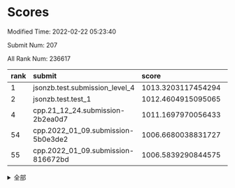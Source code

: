 # Scores

Modified Time: 2022-02-22 05:23:40

Submit Num: 207

All Rank Num: 236617

| rank |               submit               |       score        |       sigma        | pk_num |
| :--- | :--------------------------------- | :----------------- | :----------------- | :----- |
| 1    | jsonzb.test.submission_level_4     | 1013.3203117454294 | 0.8212331052756988 | 4569   |
| 2    | jsonzb.test.test_1                 | 1012.4604915095065 | 0.8012807856016058 | 4576   |
| 4    | cpp.21_12_24.submission-2b2ea0d7   | 1011.1697970056433 | 0.7760385769115311 | 4569   |
| 54   | cpp.2022_01_09.submission-5b0e3de2 | 1006.6680038831727 | 0.7259641564365712 | 4565   |
| 55   | cpp.2022_01_09.submission-816672bd | 1006.5839290844575 | 0.7238818183071339 | 4572   |


<details>
<summary>全部</summary>

| rank |                 submit                 |       score        |       sigma        | pk_num |
| :--- | :------------------------------------- | :----------------- | :----------------- | :----- |
| 1    | jsonzb.test.submission_level_4         | 1013.3203117454294 | 0.8212331052756988 | 4569   |
| 2    | jsonzb.test.test_1                     | 1012.4604915095065 | 0.8012807856016058 | 4576   |
| 3    | gobigger.level_3.submission_level_3_21 | 1011.2088198763385 | 0.7676880487335128 | 4569   |
| 4    | cpp.21_12_24.submission-2b2ea0d7       | 1011.1697970056433 | 0.7760385769115311 | 4569   |
| 5    | gobigger.level_3.submission_level_3_19 | 1011.0791244263996 | 0.7902898657842518 | 4577   |
| 6    | gobigger.level_3.submission_level_3_27 | 1010.9226541301063 | 0.7637531835635567 | 4571   |
| 7    | gobigger.level_3.submission_level_3_6  | 1010.7954104041403 | 0.7608527966825306 | 4573   |
| 8    | gobigger.level_3.submission_level_3_39 | 1010.6874995499526 | 0.7678227968022029 | 4578   |
| 9    | gobigger.level_3.submission_level_3_30 | 1010.6720997211754 | 0.7947318705036421 | 4580   |
| 10   | gobigger.level_3.submission_level_3_28 | 1010.6609110203633 | 0.7832446542331876 | 4572   |
| 11   | gobigger.level_3.submission_level_3_48 | 1010.6122356341052 | 0.7535635163964395 | 4571   |
| 12   | gobigger.level_3.submission_level_3_34 | 1010.6121940853055 | 0.7937890023199995 | 4570   |
| 13   | gobigger.level_3.submission_level_3_32 | 1010.5634863648822 | 0.7618909353320364 | 4570   |
| 14   | gobigger.level_3.submission_level_3_8  | 1010.4917800169735 | 0.7469426144225829 | 4572   |
| 15   | gobigger.level_3.submission_level_3_33 | 1010.4570080698749 | 0.7684570173278341 | 4572   |
| 16   | gobigger.level_3.submission_level_3_1  | 1010.4044686947458 | 0.7575392225268069 | 4576   |
| 17   | gobigger.level_3.submission_level_3_29 | 1010.3759962553253 | 0.7812126652597243 | 4571   |
| 18   | gobigger.level_3.submission_level_3_45 | 1010.2431585551809 | 0.7385047693736597 | 4570   |
| 19   | gobigger.level_3.submission_level_3_9  | 1010.1273188588085 | 0.7518093546412312 | 4573   |
| 20   | gobigger.level_3.submission_level_3_11 | 1010.1017961986684 | 0.7642577179907123 | 4578   |
| 21   | gobigger.level_3.submission_level_3_16 | 1010.0975809959996 | 0.7507303700272817 | 4579   |
| 22   | gobigger.level_3.submission_level_3_17 | 1010.0676369772058 | 0.7620736296135878 | 4574   |
| 23   | gobigger.level_3.submission_level_3_15 | 1010.0362674768296 | 0.7453509041780662 | 4570   |
| 24   | gobigger.level_3.submission_level_3_23 | 1009.9783101994605 | 0.7670850788893335 | 4573   |
| 25   | gobigger.level_3.submission_level_3_49 | 1009.9451859703041 | 0.7683927713211145 | 4571   |
| 26   | gobigger.level_3.submission_level_3_44 | 1009.9103252808608 | 0.758360766783593  | 4571   |
| 27   | gobigger.level_3.submission_level_3_41 | 1009.8794597097503 | 0.7418192340132214 | 4571   |
| 28   | gobigger.level_3.submission_level_3_7  | 1009.7847286043494 | 0.773271728917994  | 4577   |
| 29   | gobigger.level_3.submission_level_3_38 | 1009.5969522620273 | 0.76108375190235   | 4577   |
| 30   | gobigger.level_3.submission_level_3_35 | 1009.5873820819296 | 0.7668135018655569 | 4574   |
| 31   | gobigger.level_3.submission_level_3_31 | 1009.5807113187068 | 0.7506384960960285 | 4565   |
| 32   | gobigger.level_3.submission_level_3_37 | 1009.5733502735843 | 0.7685432536993385 | 4565   |
| 33   | gobigger.level_3.submission_level_3_10 | 1009.5533903333578 | 0.7494261761540852 | 4573   |
| 34   | gobigger.level_3.submission_level_3_2  | 1009.5381015336794 | 0.7466408155438843 | 4572   |
| 35   | gobigger.level_3.submission_level_3_20 | 1009.5152488124737 | 0.7442227769571725 | 4574   |
| 36   | gobigger.level_3.submission_level_3_25 | 1009.4123592036764 | 0.7570400485472342 | 4571   |
| 37   | gobigger.level_3.submission_level_3_46 | 1009.3466549004257 | 0.764874539606797  | 4574   |
| 38   | gobigger.level_3.submission_level_3_42 | 1009.2754308171235 | 0.747633824780043  | 4564   |
| 39   | gobigger.level_3.submission_level_3_47 | 1009.2542208180816 | 0.7333917040276603 | 4572   |
| 40   | gobigger.level_3.submission_level_3_0  | 1009.1892490355057 | 0.760153760607888  | 4575   |
| 41   | gobigger.level_3.submission_level_3_24 | 1009.1551112435058 | 0.7401826101555619 | 4571   |
| 42   | gobigger.level_3.submission_level_3_40 | 1009.036632382524  | 0.7451875460027835 | 4576   |
| 43   | gobigger.level_3.submission_level_3_14 | 1008.9915825945542 | 0.7517772362828011 | 4573   |
| 44   | gobigger.level_3.submission_level_3_36 | 1008.98264161604   | 0.767649092970839  | 4573   |
| 45   | gobigger.level_3.submission_level_3_18 | 1008.9055936238656 | 0.7445735737984739 | 4572   |
| 46   | gobigger.level_3.submission_level_3_3  | 1008.8808560065808 | 0.7525491577319087 | 4570   |
| 47   | gobigger.level_3.submission_level_3_22 | 1008.7990497856364 | 0.7698480728698341 | 4571   |
| 48   | gobigger.level_3.submission_level_3_5  | 1008.7606740808421 | 0.7212141413924013 | 4568   |
| 49   | gobigger.level_3.submission_level_3_4  | 1008.7445923113763 | 0.7318251169929048 | 4572   |
| 50   | gobigger.level_3.submission_level_3_12 | 1008.6532251197794 | 0.7656864792763419 | 4571   |
| 51   | gobigger.level_3.submission_level_3_13 | 1008.5958786304619 | 0.7291618022591512 | 4571   |
| 52   | gobigger.level_3.submission_level_3_43 | 1008.5710269502606 | 0.7545575556591831 | 4575   |
| 53   | gobigger.level_3.submission_level_3_26 | 1007.8084660743187 | 0.7316366728865362 | 4577   |
| 54   | cpp.2022_01_09.submission-5b0e3de2     | 1006.6680038831727 | 0.7259641564365712 | 4565   |
| 55   | cpp.2022_01_09.submission-816672bd     | 1006.5839290844575 | 0.7238818183071339 | 4572   |
| 56   | gobigger.level_1.submission_level_1_14 | 1004.9032509573817 | 0.7279472020812573 | 4574   |
| 57   | gobigger.level_1.submission_level_1_27 | 1004.8262251730887 | 0.7150467986782445 | 4577   |
| 58   | gobigger.level_1.submission_level_1_30 | 1004.4854516720659 | 0.7379695412365351 | 4575   |
| 59   | gobigger.level_1.submission_level_1_48 | 1004.2476216061697 | 0.7268742445068462 | 4573   |
| 60   | gobigger.level_1.submission_level_1_32 | 1004.2044595633755 | 0.7082557114072435 | 4574   |
| 61   | gobigger.level_1.submission_level_1_47 | 1004.1910977798173 | 0.7098256311115027 | 4569   |
| 62   | gobigger.level_1.submission_level_1_12 | 1004.0775360447255 | 0.7139713397583833 | 4573   |
| 63   | gobigger.level_1.submission_level_1_1  | 1003.9520625971828 | 0.7282840780750427 | 4576   |
| 64   | gobigger.level_1.submission_level_1_26 | 1003.9398317217214 | 0.7170902670101664 | 4572   |
| 65   | gobigger.level_1.submission_level_1_9  | 1003.8607873133202 | 0.7181491545316331 | 4579   |
| 66   | gobigger.level_1.submission_level_1_35 | 1003.8531618982936 | 0.7180903247892645 | 4571   |
| 67   | gobigger.level_1.submission_level_1_31 | 1003.7149763183687 | 0.7285337840090804 | 4570   |
| 68   | gobigger.level_1.submission_level_1_8  | 1003.6583531668695 | 0.7159045404979445 | 4564   |
| 69   | gobigger.level_1.submission_level_1_33 | 1003.5596706958727 | 0.7130016772309193 | 4576   |
| 70   | gobigger.level_1.submission_level_1_15 | 1003.4701065331299 | 0.7189850340900729 | 4568   |
| 71   | gobigger.level_1.submission_level_1_2  | 1003.4677378305001 | 0.7233815213997875 | 4572   |
| 72   | gobigger.level_1.submission_level_1_38 | 1003.4613080125156 | 0.7020042600605028 | 4573   |
| 73   | gobigger.level_1.submission_level_1_29 | 1003.4350248478258 | 0.7141815614689999 | 4568   |
| 74   | gobigger.level_1.submission_level_1_37 | 1003.3916912887315 | 0.7237384482426255 | 4571   |
| 75   | gobigger.level_1.submission_level_1_4  | 1003.3914051474129 | 0.7153693453130562 | 4569   |
| 76   | gobigger.level_1.submission_level_1_43 | 1003.3561544282144 | 0.7131575798592357 | 4574   |
| 77   | gobigger.level_1.submission_level_1_44 | 1003.324565972589  | 0.7197257486289617 | 4574   |
| 78   | gobigger.level_1.submission_level_1_13 | 1003.311292756041  | 0.7176234762872007 | 4578   |
| 79   | gobigger.level_1.submission_level_1_45 | 1003.300239520934  | 0.7192599675910876 | 4576   |
| 80   | gobigger.level_1.submission_level_1_11 | 1003.2966368572731 | 0.7115497072998058 | 4572   |
| 81   | gobigger.level_1.submission_level_1_7  | 1003.2251591845472 | 0.7110084121644697 | 4570   |
| 82   | gobigger.level_1.submission_level_1_39 | 1003.2064855019751 | 0.7027986108769534 | 4573   |
| 83   | gobigger.level_1.submission_level_1_41 | 1003.1952930379315 | 0.7144283551153497 | 4577   |
| 84   | gobigger.level_1.submission_level_1_46 | 1003.1902150059814 | 0.7164147584642295 | 4579   |
| 85   | gobigger.level_1.submission_level_1_18 | 1003.1342790894739 | 0.7157830323367392 | 4568   |
| 86   | gobigger.level_1.submission_level_1_3  | 1003.0951531516934 | 0.7134528003916822 | 4572   |
| 87   | gobigger.level_1.submission_level_1_42 | 1003.025316940746  | 0.7082396716215056 | 4572   |
| 88   | gobigger.level_1.submission_level_1_34 | 1003.0058525407734 | 0.7140439250819652 | 4567   |
| 89   | gobigger.level_1.submission_level_1_25 | 1002.9166300508348 | 0.7088930050521319 | 4576   |
| 90   | gobigger.level_1.submission_level_1_36 | 1002.9075896830477 | 0.7107333991536431 | 4575   |
| 91   | gobigger.level_1.submission_level_1_5  | 1002.8723481753156 | 0.7119723107647866 | 4573   |
| 92   | gobigger.level_1.submission_level_1_40 | 1002.8457319418874 | 0.7082747529515375 | 4572   |
| 93   | gobigger.level_1.submission_level_1_22 | 1002.8225662304055 | 0.7156073537731273 | 4572   |
| 94   | gobigger.level_1.submission_level_1_24 | 1002.7655059688627 | 0.7227942895630202 | 4575   |
| 95   | gobigger.level_1.submission_level_1_21 | 1002.7378772313159 | 0.7085295941024671 | 4571   |
| 96   | gobigger.level_1.submission_level_1_20 | 1002.6783782009392 | 0.7149759143384745 | 4577   |
| 97   | gobigger.level_1.submission_level_1_49 | 1002.6782874022169 | 0.7066057173038007 | 4576   |
| 98   | gobigger.level_1.submission_level_1_17 | 1002.528808913994  | 0.6999584917172849 | 4578   |
| 99   | gobigger.level_1.submission_level_1_10 | 1002.4920486652911 | 0.7219398096150907 | 4570   |
| 100  | gobigger.level_1.submission_level_1_16 | 1002.3547121678889 | 0.7174232519742949 | 4577   |
| 101  | gobigger.level_1.submission_level_1_19 | 1002.3401812239598 | 0.7072928168871425 | 4575   |
| 102  | gobigger.level_1.submission_level_1_0  | 1002.3351244282807 | 0.7107697608872848 | 4570   |
| 103  | gobigger.level_1.submission_level_1_28 | 1002.3324612108661 | 0.7192457608138482 | 4569   |
| 104  | gobigger.level_1.submission_level_1_6  | 1002.2728671161823 | 0.7196977571604473 | 4569   |
| 105  | gobigger.level_1.submission_level_1_23 | 1001.9736155284038 | 0.7095685033822767 | 4570   |
| 106  | gobigger.random.submission_random_27   | 997.6290719050281  | 0.7037291445757118 | 4567   |
| 107  | gobigger.random.submission_random_28   | 996.8862797914247  | 0.7138258002402177 | 4573   |
| 108  | gobigger.random.submission_random_31   | 996.8149267547709  | 0.7114735811470355 | 4571   |
| 109  | gobigger.random.submission_random_36   | 996.7839574651791  | 0.7027488787477217 | 4575   |
| 110  | gobigger.random.submission_random_6    | 996.7079133467382  | 0.7123731720577552 | 4569   |
| 111  | gobigger.random.submission_random_19   | 996.6734311839326  | 0.7022429915650338 | 4565   |
| 112  | gobigger.random.submission_random_1    | 996.6684156415461  | 0.7095165332259195 | 4572   |
| 113  | gobigger.random.submission_random_25   | 996.6024294097518  | 0.7091342939982486 | 4570   |
| 114  | gobigger.random.submission_random_23   | 996.5965722771672  | 0.7071051505102416 | 4571   |
| 115  | gobigger.random.submission_random_16   | 996.5794766847436  | 0.7057903955635432 | 4572   |
| 116  | gobigger.random.submission_random_3    | 996.545570417471   | 0.7152314401815753 | 4570   |
| 117  | gobigger.random.submission_random_21   | 996.4898720859075  | 0.7072631413416218 | 4575   |
| 118  | gobigger.random.submission_random_42   | 996.4165222675945  | 0.7104534637758361 | 4574   |
| 119  | gobigger.random.submission_random_48   | 996.377619149435   | 0.7132965037707986 | 4579   |
| 120  | gobigger.random.submission_random_20   | 996.3613616620211  | 0.7130594602755398 | 4566   |
| 121  | gobigger.random.submission_random_46   | 996.3093229103247  | 0.7021074132788753 | 4573   |
| 122  | gobigger.random.submission_random_24   | 996.3084253506864  | 0.7025157079089813 | 4573   |
| 123  | gobigger.random.submission_random_18   | 996.302249372007   | 0.7132968981294887 | 4573   |
| 124  | gobigger.random.submission_random_12   | 996.2926603925586  | 0.7131635834032003 | 4572   |
| 125  | gobigger.random.submission_random_8    | 996.2907839973328  | 0.7061337036791451 | 4574   |
| 126  | gobigger.random.submission_random_44   | 996.2445258352582  | 0.706894522494357  | 4572   |
| 127  | gobigger.random.submission_random_7    | 996.1524095426362  | 0.7242427078053564 | 4568   |
| 128  | gobigger.random.submission_random_38   | 996.1456487686676  | 0.7223758821081703 | 4573   |
| 129  | gobigger.random.submission_random_17   | 995.9777191631939  | 0.7107994509151615 | 4576   |
| 130  | gobigger.random.submission_random_13   | 995.9720163341351  | 0.7236812953733968 | 4572   |
| 131  | gobigger.random.submission_random_26   | 995.9610390163074  | 0.7215433690454277 | 4570   |
| 132  | gobigger.random.submission_random_14   | 995.9475266286476  | 0.7020592976034614 | 4573   |
| 133  | gobigger.random.submission_random_2    | 995.9214949808885  | 0.7116860823307756 | 4570   |
| 134  | gobigger.random.submission_random_9    | 995.9006055920863  | 0.7208334111225999 | 4572   |
| 135  | gobigger.random.submission_random_49   | 995.8704663119196  | 0.7135629957822744 | 4571   |
| 136  | gobigger.random.submission_random_4    | 995.829036196558   | 0.7276324624427238 | 4570   |
| 137  | gobigger.random.submission_random_35   | 995.7523231118361  | 0.7017672492901783 | 4574   |
| 138  | gobigger.random.submission_random_11   | 995.6563091531533  | 0.7169710868878373 | 4572   |
| 139  | gobigger.random.submission_random_40   | 995.6027615237618  | 0.7245048470967181 | 4572   |
| 140  | gobigger.random.submission_random_15   | 995.5868131695735  | 0.7039065261602332 | 4570   |
| 141  | gobigger.random.submission_random_10   | 995.555551212398   | 0.7126503487519767 | 4572   |
| 142  | gobigger.random.submission_random_30   | 995.5428286743114  | 0.718433366229634  | 4569   |
| 143  | gobigger.random.submission_random_29   | 995.5347387642216  | 0.7035854432097893 | 4572   |
| 144  | gobigger.random.submission_random_47   | 995.51172893892    | 0.7195397986549114 | 4568   |
| 145  | gobigger.random.submission_random_32   | 995.5110724080444  | 0.7022706820129296 | 4572   |
| 146  | gobigger.random.submission_random_43   | 995.4518433725582  | 0.7148619628558784 | 4571   |
| 147  | gobigger.random.submission_random_22   | 995.374428717713   | 0.7079377418301412 | 4572   |
| 148  | gobigger.random.submission_random_5    | 995.2644774013104  | 0.7237123316821725 | 4577   |
| 149  | gobigger.random.submission_random_37   | 995.2193416132284  | 0.7149916696857952 | 4573   |
| 150  | gobigger.random.submission_random_45   | 995.2042175628669  | 0.7131045673264761 | 4573   |
| 151  | gobigger.random.submission_random_39   | 995.0743160081477  | 0.721124306395217  | 4573   |
| 152  | gobigger.random.submission_random_41   | 994.884954212062   | 0.7110468631054887 | 4572   |
| 153  | gobigger.random.submission_random_33   | 994.8688747586724  | 0.7148221592259613 | 4577   |
| 154  | gobigger.random.submission_random_0    | 994.8602960252899  | 0.7065599404304425 | 4572   |
| 155  | gobigger.random.submission_random_34   | 994.5338593023498  | 0.7281028090939589 | 4571   |
| 156  | gobigger.level_2.submission_level_2_11 | 994.4641787900725  | 0.7319975792461566 | 4574   |
| 157  | gobigger.level_2.submission_level_2_7  | 993.8593594232381  | 0.7215747487712254 | 4566   |
| 158  | gobigger.level_2.submission_level_2_0  | 993.5544579238547  | 0.7389126804012088 | 4575   |
| 159  | gobigger.level_2.submission_level_2_24 | 993.4960343594652  | 0.7377672193295519 | 4574   |
| 160  | gobigger.level_2.submission_level_2_19 | 993.4256988394064  | 0.7312255265428774 | 4573   |
| 161  | gobigger.level_2.submission_level_2_22 | 993.39304169996    | 0.7448184143998063 | 4577   |
| 162  | gobigger.level_2.submission_level_2_5  | 993.3234914694162  | 0.7289537142913826 | 4575   |
| 163  | gobigger.level_2.submission_level_2_4  | 993.3065122486221  | 0.7291183561636472 | 4575   |
| 164  | gobigger.level_2.submission_level_2_17 | 993.2566752123561  | 0.7262136673238383 | 4573   |
| 165  | gobigger.level_2.submission_level_2_18 | 993.1863931847016  | 0.7401974300263305 | 4573   |
| 166  | gobigger.level_2.submission_level_2_15 | 993.1034561706476  | 0.7477243506481777 | 4574   |
| 167  | gobigger.level_2.submission_level_2_25 | 993.1013695671344  | 0.752023000467838  | 4571   |
| 168  | gobigger.level_2.submission_level_2_31 | 993.0107279992761  | 0.7322439638061772 | 4573   |
| 169  | gobigger.level_2.submission_level_2_44 | 992.7776454612316  | 0.7363928896707352 | 4569   |
| 170  | gobigger.level_2.submission_level_2_37 | 992.6488201816967  | 0.7403828101613407 | 4572   |
| 171  | gobigger.level_2.submission_level_2_41 | 992.5832471521094  | 0.7373490758714062 | 4575   |
| 172  | gobigger.level_2.submission_level_2_30 | 992.5675367734757  | 0.7437414062054882 | 4571   |
| 173  | gobigger.level_2.submission_level_2_36 | 992.5581033254547  | 0.7433455085782278 | 4568   |
| 174  | gobigger.level_2.submission_level_2_6  | 992.5568714452271  | 0.7451323104963289 | 4576   |
| 175  | gobigger.level_2.submission_level_2_40 | 992.549495918878   | 0.7357833831598597 | 4574   |
| 176  | gobigger.level_2.submission_level_2_43 | 992.5404178178571  | 0.7466687114578715 | 4567   |
| 177  | gobigger.level_2.submission_level_2_32 | 992.4111830360462  | 0.7625204883533092 | 4573   |
| 178  | gobigger.level_2.submission_level_2_16 | 992.3335464582512  | 0.7343651195943083 | 4573   |
| 179  | gobigger.level_2.submission_level_2_3  | 992.219477762139   | 0.7350283799573213 | 4572   |
| 180  | gobigger.level_2.submission_level_2_8  | 992.216113312624   | 0.7529587271272621 | 4574   |
| 181  | gobigger.level_2.submission_level_2_20 | 992.1006864746552  | 0.7368013158080686 | 4569   |
| 182  | gobigger.level_2.submission_level_2_12 | 992.0604805372534  | 0.7448889757907015 | 4573   |
| 183  | gobigger.level_2.submission_level_2_47 | 992.0322540818363  | 0.731297019023739  | 4576   |
| 184  | gobigger.level_2.submission_level_2_45 | 991.9766132955285  | 0.7486271096622694 | 4568   |
| 185  | gobigger.level_2.submission_level_2_23 | 991.9662991364722  | 0.7494516255453808 | 4574   |
| 186  | gobigger.level_2.submission_level_2_9  | 991.9143375549525  | 0.7447235982925646 | 4572   |
| 187  | gobigger.level_2.submission_level_2_42 | 991.9107179423839  | 0.7403011546017559 | 4566   |
| 188  | gobigger.level_2.submission_level_2_34 | 991.9072276696099  | 0.7372249837553774 | 4576   |
| 189  | gobigger.level_2.submission_level_2_29 | 991.8559544399989  | 0.7598775827783006 | 4566   |
| 190  | gobigger.level_2.submission_level_2_21 | 991.8246049273613  | 0.748808365949659  | 4573   |
| 191  | gobigger.level_2.submission_level_2_27 | 991.7626513102164  | 0.7662064520204125 | 4574   |
| 192  | gobigger.level_2.submission_level_2_10 | 991.619318942398   | 0.7437153207420509 | 4571   |
| 193  | gobigger.level_2.submission_level_2_39 | 991.4980215587503  | 0.7416691822607582 | 4568   |
| 194  | gobigger.level_2.submission_level_2_13 | 991.4657225853083  | 0.7436387953520688 | 4575   |
| 195  | gobigger.level_2.submission_level_2_48 | 991.4635583206987  | 0.7601308683749772 | 4576   |
| 196  | gobigger.level_2.submission_level_2_26 | 991.4497834088193  | 0.74209953494883   | 4572   |
| 197  | gobigger.level_2.submission_level_2_38 | 991.448456678124   | 0.7504446457295043 | 4571   |
| 198  | gobigger.level_2.submission_level_2_14 | 991.3688974462209  | 0.7475316672732413 | 4578   |
| 199  | gobigger.level_2.submission_level_2_1  | 991.3334690950509  | 0.73680062559618   | 4572   |
| 200  | gobigger.level_2.submission_level_2_49 | 991.2526406536049  | 0.745073194568175  | 4573   |
| 201  | gobigger.level_2.submission_level_2_46 | 990.8518173237454  | 0.7477671646615689 | 4573   |
| 202  | gobigger.level_2.submission_level_2_35 | 990.639728560761   | 0.7457204261706223 | 4570   |
| 203  | gobigger.level_2.submission_level_2_28 | 990.5587100218553  | 0.7667227219926666 | 4571   |
| 204  | gobigger.level_2.submission_level_2_2  | 990.4991647894443  | 0.7604926680796499 | 4572   |
| 205  | gobigger.level_2.submission_level_2_33 | 990.468232471884   | 0.7662068675855075 | 4574   |
| 206  | gobigger.none.submission_none_0        | 979.6084667053175  | 1.175876793148141  | 4571   |
| 207  | gobigger.none.submission_none_1        | 976.622747250095   | 1.3846074719766015 | 4570   |

</details>